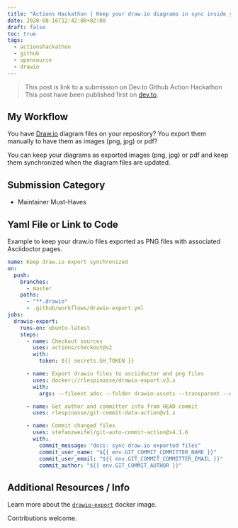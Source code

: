 ```yaml
---
title: "Actions Hackathon | Keep your draw.io diagrams in sync inside your repository"
date: 2020-08-16T12:42:00+02:00
draft: false
toc: true
tags: 
  - actionshackathon
  - github
  - opensource
  - drawio
---
```


> This post is link to a submission on Dev.to Github Action Hackathon
> This post have been published first on [dev.to](https://dev.to/rlespinasse/keep-your-draw-io-diagrams-in-sync-inside-your-repository-bka).

## My Workflow

You have [Draw.io](https://app.diagrams.net/) diagram files on your repository? You export them manually to have them as images (png, jpg) or pdf?

You can keep your diagrams as exported images (png, jpg) or pdf and keep them synchronized when the diagram files are updated.

## Submission Category

* Maintainer Must-Haves

## Yaml File or Link to Code

Example to keep your draw.io files exported as PNG files with associated Asciidoctor pages.

```yaml
name: Keep draw.io export synchronized
on:
  push:
    branches:
      - master
    paths:
      - "**.drawio"
      - .github/workflows/drawio-export.yml
jobs:
  drawio-export:
    runs-on: ubuntu-latest
    steps:
      - name: Checkout sources
        uses: actions/checkout@v2
        with:
          token: ${{ secrets.GH_TOKEN }}

      - name: Export drawio files to asciidoctor and png files
        uses: docker://rlespinasse/drawio-export:v3.x
        with:
          args: --fileext adoc --folder drawio-assets --transparent --on-changes

      - name: Get author and committer info from HEAD commit
        uses: rlespinasse/git-commit-data-action@v1.x

      - name: Commit changed files
        uses: stefanzweifel/git-auto-commit-action@v4.1.6
        with:
          commit_message: "docs: sync draw.io exported files"
          commit_user_name: "${{ env.GIT_COMMIT_COMMITTER_NAME }}"
          commit_user_email: "${{ env.GIT_COMMIT_COMMITTER_EMAIL }}"
          commit_author: "${{ env.GIT_COMMIT_AUTHOR }}"
```

## Additional Resources / Info

Learn more about the [`drawio-export`](https://github.com/rlespinasse/drawio-export) docker image.

Contributions welcome.
